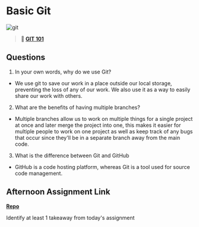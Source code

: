 # Basic Git

![git](https://git-scm.com/images/branching-illustration@2x.png)

> **📖 [GIT 101](https://codeworksacademy.com/fs-student-guide/resources/wk1/01-GIT)**

## Questions

1. In your own words, why do we use Git?

- We use git to save our work in a place outside our local storage, preventing the loss of any of our work. We also use it as a way to easily share our work with others.


2. What are the benefits of having multiple branches?

- Multiple branches allow us to work on multiple things for a single project at once and later merge the project into one, this makes it easier for multiple people to work on one project as well as keep track of any bugs that occur since they'll be in a separate branch away from the main code.


3. What is the difference between Git and GitHub

- GitHub is a code hosting platform, whereas Git is a tool used for source code management.


## Afternoon Assignment Link

**[Repo](https://github.com/Lumine3449/<ASSIGNMENT_REPO>)**

Identify at least 1 takeaway from today's assignment
